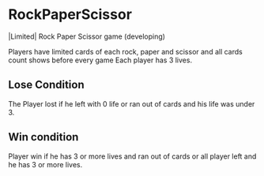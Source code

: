 # RockPaperScissor
|Limited| Rock Paper Scissor game (developing)


Players have limited cards of each rock, paper and scissor and all cards count shows before every game
Each player has 3 lives.

## Lose Condition
The Player lost if he left with 0 life or ran out of cards and his life was under 3.

## Win condition
Player win if he has 3 or more lives and ran out of cards or all player left and he has 3 or more lives.
